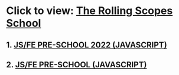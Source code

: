# Click to view: <a href="https://rs.school">The Rolling Scopes School</a>

## 1. <a href="https://app.rs.school/certificate/o63o1an6">JS/FE PRE-SCHOOL 2022 (JAVASCRIPT)</a>
## 2. <a href="https://app.rs.school/certificate/pemour8k">JS/FE PRE-SCHOOL (JAVASCRIPT)</a>
